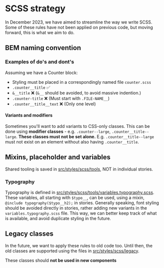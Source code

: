 # SCSS strategy

In December 2023, we have aimed to streamline the way we write SCSS.
Some of these rules have not been applied on previous code, but moving forward,
this is what we aim to do.

## BEM naming convention

### Examples of do's and dont's

Assuming we have a Counter block:

- Styling must be placed in a correspondingly named file `counter.scss`
- `.counter__title` ✅
- `&__title` ❌ (`&__` should be avoided, to avoid massive indention.)
- `.counter-title` ❌ (Must start with `.FILE-NAME__`)
- `.counter__title__text` ❌ (Only one level)

#### Variants and modifiers

Sometimes you'll want to add variants to CSS-only classes. This can be done
using **modifier classes** - e.g. `.counter--large`, `.counter__title--large`.
**These classes must not be set alone.** E.g. `.counter__title--large` must not
exist on an element without also having `.counter__title`.

## Mixins, placeholder and variables

Shared tooling is saved in [src/styles/scss/tools](../src/styles/scss/tools),
NOT in individual stories.

### Typography

Typography is defined in
[src/styles/scss/tools/variables.typography.scss](../src/styles/scss/tools/variables.typography.scss).
These variables, all starting with `$typo__`, can be used, using a mixin,
`@include typography($typo__h2);` in stories.
Generally speaking, font styling should be avoided directly in stories, rather
adding new variants in the `variables.typography.scss` file.
This way, we can better keep track of what is available, and avoid duplicate
styling in the future.

## Legacy classes

In the future, we want to apply these rules to old code too. Until then,
the old classes are supported using the files
in [src/styles/scss/legacy](../src/styles/scss/legacy).

These classes should **not be used in new components**

